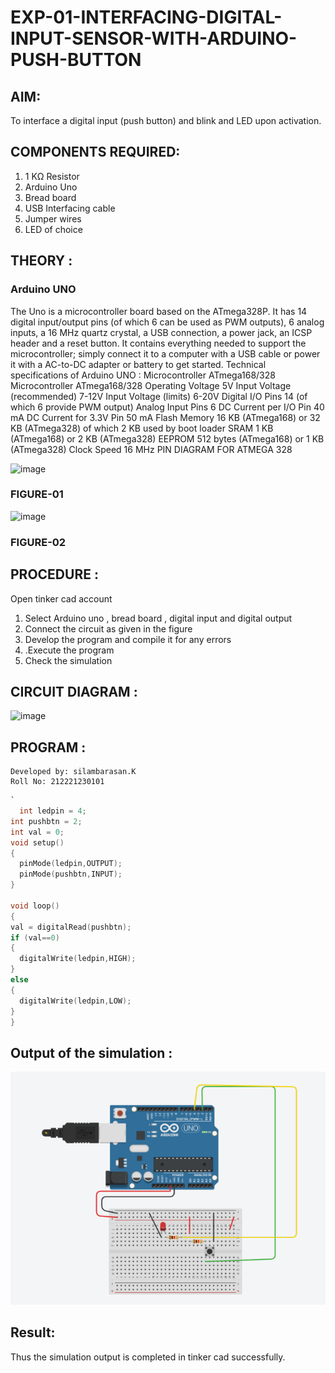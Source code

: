 # EXP-01-INTERFACING-DIGITAL-INPUT-SENSOR-WITH-ARDUINO-PUSH-BUTTON

## AIM: 
 To interface a digital input (push button) and blink and LED upon activation.

## COMPONENTS REQUIRED:
1.	1 KΩ Resistor 
2.	Arduino Uno 
3.	Bread board 
4.	USB Interfacing cable 
5.	Jumper wires 
6.	LED of choice 

## THEORY :
### Arduino UNO
 The Uno is a microcontroller board based on the ATmega328P. It has 14 digital input/output pins 
 (of which 6 can be used as PWM outputs),
 6 analog inputs, a 16 MHz quartz crystal, a USB connection, a power jack, an ICSP header and a reset button.
 It contains everything needed to support the microcontroller; simply connect it to a computer with a USB cable 
 or power it with a AC-to-DC adapter or battery to get started.
Technical specifications of Arduino UNO :
Microcontroller	ATmega168/328
Microcontroller	ATmega168/328
Operating Voltage	5V
Input Voltage (recommended)	7-12V
Input Voltage (limits)	6-20V
Digital I/O Pins	14 (of which 6 provide PWM output)
Analog Input Pins	6
DC Current per I/O Pin	40 mA
DC Current for 3.3V Pin	50 mA
Flash Memory	16 KB (ATmega168) or 32 KB (ATmega328) of which 2 KB used by boot loader
SRAM	1 KB (ATmega168) or 2 KB (ATmega328)
EEPROM	512 bytes (ATmega168) or 1 KB (ATmega328)
Clock Speed	16 MHz
PIN DIAGRAM FOR ATMEGA 328
 
![image](https://user-images.githubusercontent.com/36288975/163530394-115baee4-7ed1-49fe-9cce-d7b625e11e85.png)

### FIGURE-01
![image](https://user-images.githubusercontent.com/36288975/163530431-4d390e98-0942-42d8-95b8-f57d348e6ad8.png)



### FIGURE-02
## PROCEDURE :
 Open tinker cad account 
1.	Select Arduino uno , bread board , digital input and digital output 
2.	Connect the circuit as given in the figure 
3.	Develop the program and compile it for any errors 
4.	 .Execute the program 
5.	Check the simulation 







## CIRCUIT DIAGRAM :





![image](https://user-images.githubusercontent.com/36288975/163530437-87a0afbd-b3c9-44ad-b907-5de63486fb9d.png)








## PROGRAM :
  ```
  Developed by: silambarasan.K
  Roll No: 212221230101
  ```

```c
`
  int ledpin = 4;
int pushbtn = 2;
int val = 0;
void setup()
{
  pinMode(ledpin,OUTPUT);
  pinMode(pushbtn,INPUT);
}

void loop()
{
val = digitalRead(pushbtn);
if (val==0)
{
  digitalWrite(ledpin,HIGH);
}
else
{
  digitalWrite(ledpin,LOW);
}
}
 ```
 
 
 



## Output of the simulation :


![log](Circuitt.png)

## Result:
Thus the simulation output is completed in tinker cad successfully.
